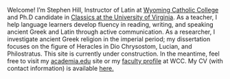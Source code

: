 Welcome! I’m Stephen Hill, Instructor of Latin at <a href="http://wyomingcatholic.edu/" target="_blank">Wyoming Catholic College</a> and Ph.D candidate in <a href="https://classics.as.virginia.edu/" target="_blank">Classics at the University of Virginia</a>. As a teacher, I help language learners develop fluency in reading, writing, and speaking ancient Greek and Latin through active communication. As a researcher, I investigate ancient Greek religion in the imperial period; my dissertation focuses on the figure of Heracles in Dio Chrysostom, Lucian, and Philostratus. This site is currently under construction. In the meantime, feel free to visit my <a href="https://virginia.academia.edu/RStephenHill" target="_blank">academia.edu</a> site or my <a href="https://wyomingcatholic.edu/person/stephen-hill/" target="_blank">faculty profile</a> at WCC. My CV (with contact information) is available <a href="/R. Stephen Hill – CV 2021 07.pdf" target="_blank">here.</a>
